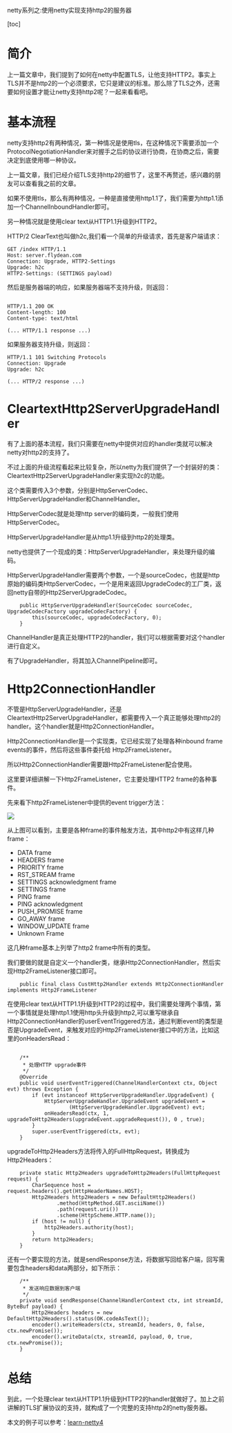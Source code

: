 netty系列之:使用netty实现支持http2的服务器

[toc]

# 简介

上一篇文章中，我们提到了如何在netty中配置TLS，让他支持HTTP2。事实上TLS并不是http2的一个必须要求，它只是建议的标准。那么除了TLS之外，还需要如何设置才能让netty支持http2呢？一起来看看吧。

# 基本流程

netty支持http2有两种情况，第一种情况是使用tls，在这种情况下需要添加一个ProtocolNegotiationHandler来对握手之后的协议进行协商，在协商之后，需要决定到底使用哪一种协议。

上一篇文章，我们已经介绍TLS支持http2的细节了，这里不再赘述，感兴趣的朋友可以查看我之前的文章。

如果不使用tls，那么有两种情况，一种是直接使用http1.1了，我们需要为http1.1添加一个ChannelInboundHandler即可。

另一种情况就是使用clear text从HTTP1.1升级到HTTP2。

HTTP/2 ClearText也叫做h2c,我们看一个简单的升级请求，首先是客户端请求：

```
GET /index HTTP/1.1
Host: server.flydean.com
Connection: Upgrade, HTTP2-Settings
Upgrade: h2c 
HTTP2-Settings: (SETTINGS payload) 
```

然后是服务器端的响应，如果服务器端不支持升级，则返回：

```

HTTP/1.1 200 OK 
Content-length: 100
Content-type: text/html

(... HTTP/1.1 response ...)
```

如果服务器支持升级，则返回：

```
HTTP/1.1 101 Switching Protocols 
Connection: Upgrade
Upgrade: h2c

(... HTTP/2 response ...)
```

# CleartextHttp2ServerUpgradeHandler

有了上面的基本流程，我们只需要在netty中提供对应的handler类就可以解决netty对http2的支持了。

不过上面的升级流程看起来比较复杂，所以netty为我们提供了一个封装好的类：CleartextHttp2ServerUpgradeHandler来实现h2c的功能。

这个类需要传入3个参数，分别是HttpServerCodec、HttpServerUpgradeHandler和ChannelHandler。

HttpServerCodec就是处理http server的编码类，一般我们使用HttpServerCodec。

HttpServerUpgradeHandler是从http1.1升级到http2的处理类。

netty也提供了一个现成的类：HttpServerUpgradeHandler，来处理升级的编码。

HttpServerUpgradeHandler需要两个参数，一个是sourceCodec，也就是http原始的编码类HttpServerCodec，一个是用来返回UpgradeCodec的工厂类，返回netty自带的Http2ServerUpgradeCodec。

```
    public HttpServerUpgradeHandler(SourceCodec sourceCodec, UpgradeCodecFactory upgradeCodecFactory) {
        this(sourceCodec, upgradeCodecFactory, 0);
    }
```

ChannelHandler是真正处理HTTP2的handler，我们可以根据需要对这个handler进行自定义。

有了UpgradeHandler，将其加入ChannelPipeline即可。

# Http2ConnectionHandler

不管是HttpServerUpgradeHandler，还是CleartextHttp2ServerUpgradeHandler，都需要传入一个真正能够处理http2的handler。这个handler就是Http2ConnectionHandler。

Http2ConnectionHandler是一个实现类，它已经实现了处理各种inbound frame events的事件，然后将这些事件委托给 Http2FrameListener。

所以Http2ConnectionHandler需要跟Http2FrameListener配合使用。

这里要详细讲解一下Http2FrameListener，它主要处理HTTP2 frame的各种事件。

先来看下http2FrameListener中提供的event trigger方法：

![](https://img-blog.csdnimg.cn/27a9e2a6aea945e6a6cca440a8f09eff.png)

从上图可以看到，主要是各种frame的事件触发方法，其中http2中有这样几种frame：

* DATA frame
* HEADERS frame
* PRIORITY frame
* RST_STREAM frame
* SETTINGS acknowledgment frame
* SETTINGS frame
* PING frame
* PING acknowledgment
* PUSH_PROMISE frame
* GO_AWAY frame
* WINDOW_UPDATE frame
* Unknown Frame

这几种frame基本上列举了http2 frame中所有的类型。

我们要做的就是自定义一个handler类，继承Http2ConnectionHandler，然后实现Http2FrameListener接口即可。

```
    public final class CustHttp2Handler extends Http2ConnectionHandler implements Http2FrameListener
```

在使用clear text从HTTP1.1升级到HTTP2的过程中，我们需要处理两个事情，第一个事情就是处理http1.1使用http头升级到http2,可以重写继承自Http2ConnectionHandler的userEventTriggered方法，通过判断event的类型是否是UpgradeEvent，来触发对应的Http2FrameListener接口中的方法，比如这里的onHeadersRead：

```

    /**
     * 处理HTTP upgrade事件
     */
    @Override
    public void userEventTriggered(ChannelHandlerContext ctx, Object evt) throws Exception {
        if (evt instanceof HttpServerUpgradeHandler.UpgradeEvent) {
            HttpServerUpgradeHandler.UpgradeEvent upgradeEvent =
                    (HttpServerUpgradeHandler.UpgradeEvent) evt;
            onHeadersRead(ctx, 1, upgradeToHttp2Headers(upgradeEvent.upgradeRequest()), 0 , true);
        }
        super.userEventTriggered(ctx, evt);
    }
```

upgradeToHttp2Headers方法将传入的FullHttpRequest，转换成为Http2Headers：

```
    private static Http2Headers upgradeToHttp2Headers(FullHttpRequest request) {
        CharSequence host = request.headers().get(HttpHeaderNames.HOST);
        Http2Headers http2Headers = new DefaultHttp2Headers()
                .method(HttpMethod.GET.asciiName())
                .path(request.uri())
                .scheme(HttpScheme.HTTP.name());
        if (host != null) {
            http2Headers.authority(host);
        }
        return http2Headers;
    }
```

还有一个要实现的方法，就是sendResponse方法，将数据写回给客户端，回写需要包含headers和data两部分，如下所示：

```
    /**
     * 发送响应数据到客户端
     */
    private void sendResponse(ChannelHandlerContext ctx, int streamId, ByteBuf payload) {
        Http2Headers headers = new DefaultHttp2Headers().status(OK.codeAsText());
        encoder().writeHeaders(ctx, streamId, headers, 0, false, ctx.newPromise());
        encoder().writeData(ctx, streamId, payload, 0, true, ctx.newPromise());
    }
```

# 总结

到此，一个处理clear text从HTTP1.1升级到HTTP2的handler就做好了。加上之前讲解的TLS扩展协议的支持，就构成了一个完整的支持http2的netty服务器。

本文的例子可以参考：[learn-netty4](https://github.com/ddean2009/learn-netty4)






